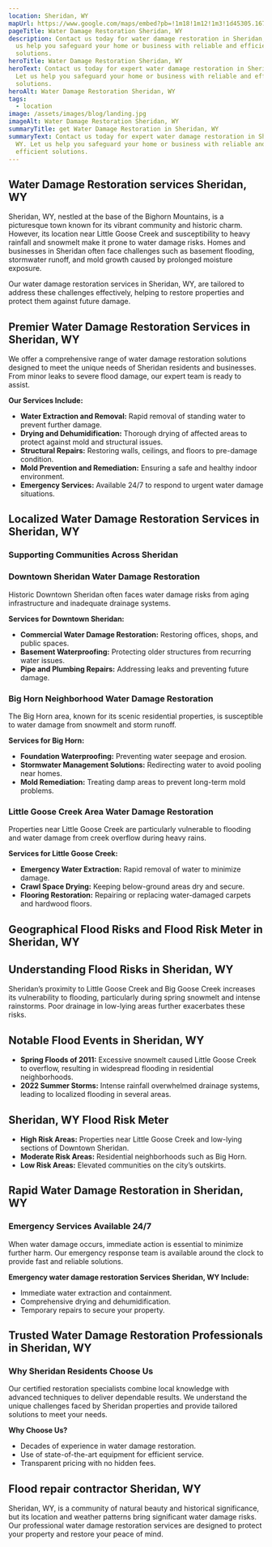 ```yaml
---
location: Sheridan, WY
mapUrl: https://www.google.com/maps/embed?pb=!1m18!1m12!1m3!1d45305.16708831997!2d-107.00946480587118!3d44.789511063000425!2m3!1f0!2f0!3f0!3m2!1i1024!2i768!4f13.1!3m3!1m2!1s0x5335fa943c6fad65%3A0x293a47fe7b11d57b!2sSheridan%2C%20WY%2082801!5e0!3m2!1sen!2sus!4v1735762069189!5m2!1sen!2sus
pageTitle: Water Damage Restoration Sheridan, WY
description: Contact us today for water damage restoration in Sheridan, WY. Let
  us help you safeguard your home or business with reliable and efficient
  solutions.
heroTitle: Water Damage Restoration Sheridan, WY
heroText: Contact us today for expert water damage restoration in Sheridan, WY.
  Let us help you safeguard your home or business with reliable and efficient
  solutions.
heroAlt: Water Damage Restoration Sheridan, WY
tags:
  - location
image: /assets/images/blog/landing.jpg
imageAlt: Water Damage Restoration Sheridan, WY
summaryTitle: get Water Damage Restoration in Sheridan, WY
summaryText: Contact us today for expert water damage restoration in Sheridan,
  WY. Let us help you safeguard your home or business with reliable and
  efficient solutions.
---
```

## Water Damage Restoration services Sheridan, WY

Sheridan, WY, nestled at the base of the Bighorn Mountains, is a picturesque town known for its vibrant community and historic charm. However, its location near Little Goose Creek and susceptibility to heavy rainfall and snowmelt make it prone to water damage risks. Homes and businesses in Sheridan often face challenges such as basement flooding, stormwater runoff, and mold growth caused by prolonged moisture exposure.

Our water damage restoration services in Sheridan, WY, are tailored to address these challenges effectively, helping to restore properties and protect them against future damage.

## Premier Water Damage Restoration Services in Sheridan, WY

We offer a comprehensive range of water damage restoration solutions designed to meet the unique needs of Sheridan residents and businesses. From minor leaks to severe flood damage, our expert team is ready to assist.

**Our Services Include:**

* **Water Extraction and Removal:** Rapid removal of standing water to prevent further damage.
* **Drying and Dehumidification:** Thorough drying of affected areas to protect against mold and structural issues.
* **Structural Repairs:** Restoring walls, ceilings, and floors to pre-damage condition.
* **Mold Prevention and Remediation:** Ensuring a safe and healthy indoor environment.
* **Emergency Services:** Available 24/7 to respond to urgent water damage situations.

## Localized Water Damage Restoration Services in Sheridan, WY

### Supporting Communities Across Sheridan

### Downtown Sheridan Water Damage Restoration

Historic Downtown Sheridan often faces water damage risks from aging infrastructure and inadequate drainage systems.

**Services for Downtown Sheridan:**

* **Commercial Water Damage Restoration:** Restoring offices, shops, and public spaces.
* **Basement Waterproofing:** Protecting older structures from recurring water issues.
* **Pipe and Plumbing Repairs:** Addressing leaks and preventing future damage.

### Big Horn Neighborhood Water Damage Restoration

The Big Horn area, known for its scenic residential properties, is susceptible to water damage from snowmelt and storm runoff.

**Services for Big Horn:**

* **Foundation Waterproofing:** Preventing water seepage and erosion.
* **Stormwater Management Solutions:** Redirecting water to avoid pooling near homes.
* **Mold Remediation:** Treating damp areas to prevent long-term mold problems.

### Little Goose Creek Area Water Damage Restoration

Properties near Little Goose Creek are particularly vulnerable to flooding and water damage from creek overflow during heavy rains.

**Services for Little Goose Creek:**

* **Emergency Water Extraction:** Rapid removal of water to minimize damage.
* **Crawl Space Drying:** Keeping below-ground areas dry and secure.
* **Flooring Restoration:** Repairing or replacing water-damaged carpets and hardwood floors.

## Geographical Flood Risks and Flood Risk Meter in Sheridan, WY

## Understanding Flood Risks in Sheridan, WY

Sheridan’s proximity to Little Goose Creek and Big Goose Creek increases its vulnerability to flooding, particularly during spring snowmelt and intense rainstorms. Poor drainage in low-lying areas further exacerbates these risks.

## Notable Flood Events in Sheridan, WY

* **Spring Floods of 2011:** Excessive snowmelt caused Little Goose Creek to overflow, resulting in widespread flooding in residential neighborhoods.
* **2022 Summer Storms:** Intense rainfall overwhelmed drainage systems, leading to localized flooding in several areas.

## Sheridan, WY Flood Risk Meter

* **High Risk Areas:** Properties near Little Goose Creek and low-lying sections of Downtown Sheridan.
* **Moderate Risk Areas:** Residential neighborhoods such as Big Horn.
* **Low Risk Areas:** Elevated communities on the city’s outskirts.

## Rapid Water Damage Restoration in Sheridan, WY

### Emergency Services Available 24/7

When water damage occurs, immediate action is essential to minimize further harm. Our emergency response team is available around the clock to provide fast and reliable solutions.

**Emergency water damage restoration Services Sheridan, WY Include:**

* Immediate water extraction and containment.
* Comprehensive drying and dehumidification.
* Temporary repairs to secure your property.

## Trusted Water Damage Restoration Professionals in Sheridan, WY

### Why Sheridan Residents Choose Us

Our certified restoration specialists combine local knowledge with advanced techniques to deliver dependable results. We understand the unique challenges faced by Sheridan properties and provide tailored solutions to meet your needs.

**Why Choose Us?**

* Decades of experience in water damage restoration.
* Use of state-of-the-art equipment for efficient service.
* Transparent pricing with no hidden fees.

## Flood repair contractor Sheridan, WY

Sheridan, WY, is a community of natural beauty and historical significance, but its location and weather patterns bring significant water damage risks. Our professional water damage restoration services are designed to protect your property and restore your peace of mind.
